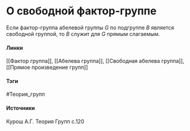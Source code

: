 # О свободной фактор-группе
Если фактор-группа абелевой группы $G$ по подгруппе $B$ является свободной группой, то $B$ служит для $G$ прямым слагаемым.

#### Линки
 [[Фактор группа]],
 [[Абелева группа]],
 [[Свободная абелева группа]],
 [[Прямое произведение групп]]
#### Тэги
 #Теория_групп 
#### Источники
 Курош А.Г. Теория Групп с.120